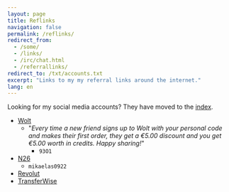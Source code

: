 ```yaml
---
layout: page
title: Reflinks
navigation: false
permalink: /reflinks/
redirect_from:
  - /some/
  - /links/
  - /irc/chat.html
  - /referrallinks/
redirect_to: /txt/accounts.txt
excerpt: "Links to my my referral links around the internet."
lang: en
---
```


Looking for my social media accounts? They have moved to the [index](/index.html#web).

- [Wolt](http://get.woltapp.com/93O1)
  - "_Every time a new friend signs up to Wolt with your personal code
    and makes their first order, they get a €5.00 discount and you get
    €5.00 worth in credits. Happy sharing!_"
    - `93O1`
- [N26](https://n26.com/r/mikaelas0922)
  - `mikaelas0922`
- [Revolut](https://revolut.com/r/mikaeldmt)
- [TransferWise](https://transferwise.com/u/mikaelas18)
